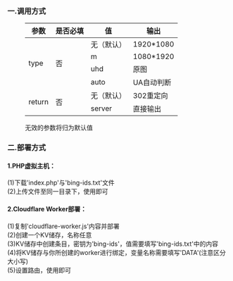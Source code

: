 ### 一.调用方式
 <figure><table><thead><tr><th>参数</th><th>是否必填</th><th>值</th><th>输出</th></tr></thead><tbody><tr><td rowspan="4">type</td><td rowspan="4">否</td><td>无（默认）</td><td>1920*1080</td></tr><tr><td>m</td><td>1080*1920</td></tr><tr><td>uhd</td><td>原图</td></tr><tr><td>auto</td><td>UA自动判断</td></tr><tr><td rowspan="2">return</td><td rowspan="2">否</td><td>无（默认）</td><td>302重定向</td></tr><tr><td>server</td><td>直接输出</td></tr></tbody></table><figcaption>无效的参数将归为默认值</figcaption></figure>
 
### 二.部署方式
 #### 1.PHP虚拟主机：
 (1)下载'index.php'与'bing-ids.txt'文件<br>
 (2)上传文件至同一目录下，使用即可
 
 #### 2.Cloudflare Worker部署：
 (1)复制'cloudflare-worker.js'内容并部署<br>
 (2)创建一个KV储存，名称任意<br>
 (3)KV储存中创建条目，密钥为'bing-ids'，值需要填写'bing-ids.txt'中的内容<br>
 (4)将KV储存与你所创建的worker进行绑定，变量名称需要填写'DATA'(注意区分大小写)<br>
 (5)设置路由，使用即可